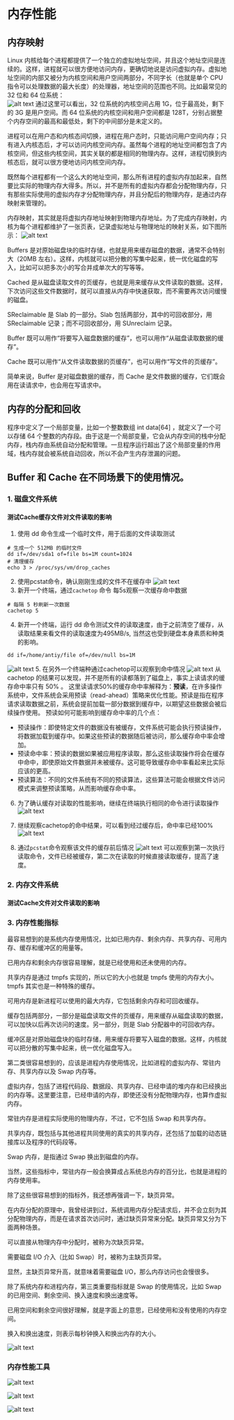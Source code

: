 # 内存性能

## 内存映射
Linux 内核给每个进程都提供了一个独立的虚拟地址空间，并且这个地址空间是连续的。这样，进程就可以很方便地访问内存，更确切地说是访问虚拟内存。虚拟地址空间的内部又被分为内核空间和用户空间两部分，不同字长（也就是单个 CPU 指令可以处理数据的最大长度）的处理器，地址空间的范围也不同。比如最常见的 32 位和 64 位系统：  
![alt text](image-2.png)
通过这里可以看出，32 位系统的内核空间占用 1G，位于最高处，剩下的 3G 是用户空间。而 64 位系统的内核空间和用户空间都是 128T，分别占据整个内存空间的最高和最低处，剩下的中间部分是未定义的。

进程可以在用户态和内核态间切换，进程在用户态时，只能访问用户空间内存；只有进入内核态后，才可以访问内核空间内存。虽然每个进程的地址空间都包含了内核空间，但这些内核空间，其实关联的都是相同的物理内存。这样，进程切换到内核态后，就可以很方便地访问内核空间内存。

既然每个进程都有一个这么大的地址空间，那么所有进程的虚拟内存加起来，自然要比实际的物理内存大得多。所以，并不是所有的虚拟内存都会分配物理内存，只有那些实际使用的虚拟内存才分配物理内存，并且分配后的物理内存，是通过内存映射来管理的。

内存映射，其实就是将虚拟内存地址映射到物理内存地址。为了完成内存映射，内核为每个进程都维护了一张页表，记录虚拟地址与物理地址的映射关系，如下图所示：
![alt text](image-3.png)



Buffers 是对原始磁盘块的临时存储，也就是用来缓存磁盘的数据，通常不会特别大（20MB 左右）。这样，内核就可以把分散的写集中起来，统一优化磁盘的写入，比如可以把多次小的写合并成单次大的写等等。

Cached 是从磁盘读取文件的页缓存，也就是用来缓存从文件读取的数据。这样，下次访问这些文件数据时，就可以直接从内存中快速获取，而不需要再次访问缓慢的磁盘。

SReclaimable 是 Slab 的一部分。Slab 包括两部分，其中的可回收部分，用 SReclaimable 记录；而不可回收部分，用 SUnreclaim 记录。


Buffer 既可以用作“将要写入磁盘数据的缓存”，也可以用作“从磁盘读取数据的缓存”。

Cache 既可以用作“从文件读取数据的页缓存”，也可以用作“写文件的页缓存”。

简单来说，Buffer 是对磁盘数据的缓存，而 Cache 是文件数据的缓存，它们既会用在读请求中，也会用在写请求中。

## 内存的分配和回收
程序中定义了一个局部变量，比如一个整数数组 int data[64] ，就定义了一个可以存储 64 个整数的内存段。由于这是一个局部变量，它会从内存空间的栈中分配内存，栈内存由系统自动分配和管理。一旦程序运行超出了这个局部变量的作用域，栈内存就会被系统自动回收，所以不会产生内存泄漏的问题。


## Buffer 和 Cache 在不同场景下的使用情况。

### 1. 磁盘文件系统
#### 测试Cache缓存文件对文件读取的影响

1. 使用 dd 命令生成一个临时文件，用于后面的文件读取测试 
``` shell
# 生成一个 512MB 的临时文件
dd if=/dev/sda1 of=file bs=1M count=1024
# 清理缓存
echo 3 > /proc/sys/vm/drop_caches
```
2. 使用pcstat命令，确认刚刚生成的文件不在缓存中
![alt text](image-5.png)
3. 新开一个终端，通过`cachetop` 命令 每5s观察一次缓存命中数据
```shell
# 每隔 5 秒刷新一次数据
cachetop 5
```
4. 新开一个终端，运行 dd 命令测试文件的读取速度，由于之前清空了缓存，从读取结果来看文件的读取速度为495MB/s, 当然这也受到硬盘本身素质和种类的影响。  
```shell
dd if=/home/antiy/file of=/dev/null bs=1M
```
![alt text](image-6.png)
5. 在另外一个终端种通过cachetop可以观察到命中情况
![alt text](image-7.png)
从 cachetop 的结果可以发现，并不是所有的读都落到了磁盘上，事实上读请求的缓存命中率只有 50% 。 这里读请求50%的缓存命中率解释为：**预读**，在许多操作系统中，文件系统会采用预读（read-ahead）策略来优化性能。预读是指在程序请求读取数据之前，系统会提前加载一部分数据到缓存中，以期望这些数据会被后续操作使用。
预读如何可能影响到缓存命中率的几个点：

- 预读操作：即使特定文件的数据没有被缓存，文件系统可能会执行预读操作，将数据加载到缓存中。如果这些预读的数据随后被访问，那么缓存命中率会增加。
- 预读命中率：预读的数据如果被应用程序读取，那么这些读取操作将会在缓存中命中，即使原始文件数据并未被缓存。这可能导致缓存命中率看起来比实际应该的更高。
- 预读算法：不同的文件系统有不同的预读算法，这些算法可能会根据文件访问模式来调整预读策略，从而影响缓存命中率。
6. 为了确认缓存对读取的性能影响，继续在终端执行相同的命令进行读取操作  
![alt text](image-8.png)

7. 继续观察cachetop的命中结果，可以看到经过缓存后，命中率已经100%
![alt text](image-9.png)
8. 通过`pcstat`命令观察该文件的缓存前后情况
![alt text](image-10.png)
可以观察到第一次执行读取命令，文件已经被缓存，第二次在读取的时候直接读取缓存，提高了速度。

### 2. 内存文件系统

#### 测试Cache文件对文件读取的影响


### 3. 内存性能指标
最容易想到的是系统内存使用情况，比如已用内存、剩余内存、共享内存、可用内存、缓存和缓冲区的用量等。

已用内存和剩余内存很容易理解，就是已经使用和还未使用的内存。

共享内存是通过 tmpfs 实现的，所以它的大小也就是 tmpfs 使用的内存大小。tmpfs 其实也是一种特殊的缓存。

可用内存是新进程可以使用的最大内存，它包括剩余内存和可回收缓存。

缓存包括两部分，一部分是磁盘读取文件的页缓存，用来缓存从磁盘读取的数据，可以加快以后再次访问的速度。另一部分，则是 Slab 分配器中的可回收内存。

缓冲区是对原始磁盘块的临时存储，用来缓存将要写入磁盘的数据。这样，内核就可以把分散的写集中起来，统一优化磁盘写入。

第二类很容易想到的，应该是进程内存使用情况，比如进程的虚拟内存、常驻内存、共享内存以及 Swap 内存等。

虚拟内存，包括了进程代码段、数据段、共享内存、已经申请的堆内存和已经换出的内存等。这里要注意，已经申请的内存，即使还没有分配物理内存，也算作虚拟内存。

常驻内存是进程实际使用的物理内存，不过，它不包括 Swap 和共享内存。

共享内存，既包括与其他进程共同使用的真实的共享内存，还包括了加载的动态链接库以及程序的代码段等。

Swap 内存，是指通过 Swap 换出到磁盘的内存。

当然，这些指标中，常驻内存一般会换算成占系统总内存的百分比，也就是进程的内存使用率。

除了这些很容易想到的指标外，我还想再强调一下，缺页异常。

在内存分配的原理中，我曾经讲到过，系统调用内存分配请求后，并不会立刻为其分配物理内存，而是在请求首次访问时，通过缺页异常来分配。缺页异常又分为下面两种场景。

可以直接从物理内存中分配时，被称为次缺页异常。

需要磁盘 I/O 介入（比如 Swap）时，被称为主缺页异常。

显然，主缺页异常升高，就意味着需要磁盘 I/O，那么内存访问也会慢很多。

除了系统内存和进程内存，第三类重要指标就是 Swap 的使用情况，比如 Swap 的已用空间、剩余空间、换入速度和换出速度等。

已用空间和剩余空间很好理解，就是字面上的意思，已经使用和没有使用的内存空间。

换入和换出速度，则表示每秒钟换入和换出内存的大小。


![alt text](image-11.png)

### 内存性能工具

![alt text](image-12.png)

![alt text](image-13.png)

![alt text](image-14.png)